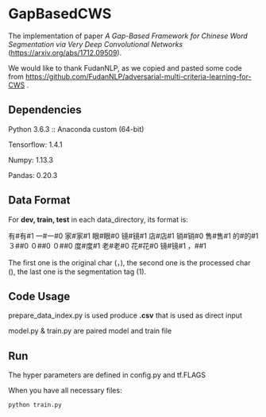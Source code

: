 # GapBasedCWS

The implementation of paper *A Gap-Based Framework for Chinese Word Segmentation via Very Deep Convolutional Networks* (https://arxiv.org/abs/1712.09509).

We would like to thank FudanNLP, as we copied and pasted some code from https://github.com/FudanNLP/adversarial-multi-criteria-learning-for-CWS . 

## Dependencies

Python 3.6.3 :: Anaconda custom (64-bit)

Tensorflow: 1.4.1

Numpy: 1.13.3

Pandas: 0.20.3

## Data Format

For **dev, train, test** in each data_directory, its format is:

有#有#1
一#一#0
家#家#1
眼#眼#0
镜#镜#1
店#店#1
销#销#0
售#售#1
的#的#1
３#<NUM>#0
０#<NUM>#0
０#<NUM>#0
度#度#1
老#老#0
花#花#0
镜#镜#1
，#<PUNC>#1

The first one is the original char (，), the second one is the processed char (<PUNC>), the last one is the segmentation tag (1).

## Code Usage

prepare_data_index.py is used produce **.csv** that is used as direct input

model.py & train.py are paired model and train file

## Run

The hyper parameters are defined in config.py and tf.FLAGS

When you have all necessary files:

```bash
python train.py
```